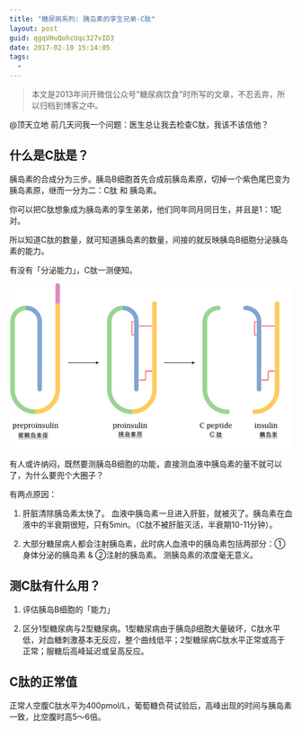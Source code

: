 ```yaml
---
title: "糖尿病系列: 胰岛素的孪生兄弟-C肽"
layout: post
guid: qgqVHuQohcUqc327vID3
date: 2017-02-10 15:14:05
tags:
  - 
---
```


> 本文是2013年间开微信公众号"糖尿病饮食"时所写的文章，不忍丢弃，所以归档到博客之中。

@顶天立地 前几天问我一个问题：医生总让我去检查C肽，我该不该信他？

## 什么是C肽是？

胰岛素的合成分为三步。胰岛B细胞首先合成前胰岛素原，切掉一个紫色尾巴变为胰岛素原，继而一分为二：C肽 和 胰岛素。

你可以把C肽想象成为胰岛素的孪生弟弟，他们同年同月同日生，并且是1：1配对。

所以知道C肽的数量，就可知道胰岛素的数量，间接的就反映胰岛B细胞分泌胰岛素的能力。

有没有「分泌能力」，C肽一测便知。

![](/media/files/2017-02-10-c-peptide.png)

有人或许纳闷，既然要测胰岛B细胞的功能，直接测血液中胰岛素的量不就可以了，为什么要兜个大圈子？

有两点原因：

1. 肝脏清除胰岛素太快了。
血液中胰岛素一旦进入肝脏，就被灭了。胰岛素在血液中的半衰期很短，只有5min。（C肽不被肝脏灭活，半衰期10-11分钟）。

2. 大部分糖尿病人都会注射胰岛素，此时病人血液中的胰岛素包括两部分：①身体分泌的胰岛素 & ②注射的胰岛素。
测胰岛素的浓度毫无意义。

## 测C肽有什么用？

1. 评估胰岛B细胞的「能力」

2. 区分1型糖尿病与2型糖尿病。1型糖尿病由于胰岛β细胞大量破坏，C肽水平低，对血糖刺激基本无反应，整个曲线低平；2型糖尿病C肽水平正常或高于正常；服糖后高峰延迟或呈高反应。 


## C肽的正常值

正常人空腹C肽水平为400pmol/L，葡萄糖负荷试验后，高峰出现的时间与胰岛素一致，比空腹时高5～6倍。
